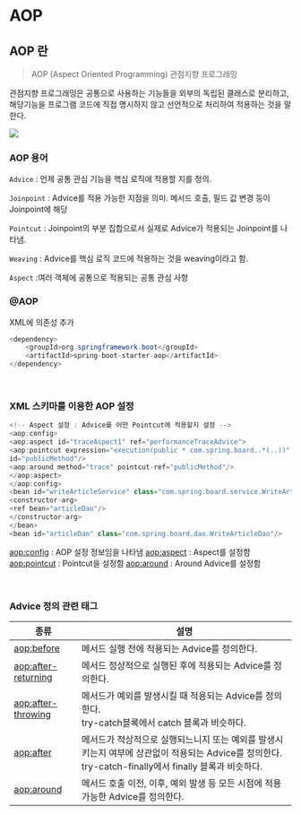 # AOP
## AOP 란
>  AOP (Aspect Oriented Programming) 관점지향 프로그래밍

관점지향 프로그래밍은 공통으로 사용하는 기능들을 외부의 독립된 클래스로 분리하고, 해당기능을 프로그램 코드에 직접 명시하지 않고 선언적으로 처리하여 적용하는 것을 말한다.
<br>

![](https://velog.velcdn.com/images/so2i/post/48f85733-8fd9-4a34-a0be-52d2e0f70292/image.png)
<br>

### AOP 용어

`Advice` : 언제 공통 관심 기능을 핵심 로직에 적용할 지를 정의.

`Joinpoint` : Advice를 적용 가능한 지점을 의미. 메서드 호출,
필드 값 변경 등이 Joinpoint에 해당

`Pointcut` : Joinpoint의 부분 집합으로서 실제로 Advice가 적용되는 Joinpoint를 나타냄.

`Weaving` : Advice를 핵심 로직 코드에 적용하는 것을 weaving이라고 함.

`Aspect` :여러 객체에 공통으로 적용되는 공통 관심 사항
<br>


### @AOP
XML에 의존성 추가

```java
<dependency>
    <groupId>org.springframework.boot</groupId>
    <artifactId>spring-boot-starter-aop</artifactId>
</dependency>
```

<br>

### XML 스키마를 이용한 AOP 설정

```java
<!-- Aspect 설정 : Advice를 어떤 Pointcut에 적용할지 설정 -->
<aop:config>
<aop:aspect id="traceAspect1" ref="performanceTraceAdvice">
<aop:pointcut expression="execution(public * com.spring.board..*(..))"
id="publicMethod"/>
<aop:around method="trace" pointcut-ref="publicMethod"/>
</aop:aspect>
</aop:config>
<bean id="writeArticleService" class="com.spring.board.service.WriteArticleServiceImpl">
<constructor-arg>
<ref bean="articleDao"/>
</constructor-arg>
</bean>
<bean id="articleDao" class="com.spring.board.dao.WriteArticleDao"/>
```

<aop:config> : AOP 설정 정보임을 나타냄
<aop:aspect> : Aspect를 설정함
<aop:pointcut> : Pointcut을 설정함
<aop:around> : Around Advice를 설정함

<br>

### Advice 정의 관련 태그

종류|설명
-|-
<aop:before>| 메서드 실행 전에 적용되는 Advice를 정의한다.
<aop:after-returning>| 메서드 정상적으로 실행된 후에 적용되는 Advice를 정의한다.
<aop:after-throwing>| 메서드가 예외를 발생시킬 때 적용되는 Advice를 정의한다.<br>try-catch블록에서 catch 블록과 비슷하다.
<aop:after>| 메서드가 적상적으로 실행되느니지 또는 예외를 발생시키는지 여부에 상관없이 적용되는 Advice를 정의한다. try-catch-finally에서 finally 블록과 비슷하다.
<aop:around>| 메서드 호출 이전, 이후, 예외 발생 등 모든 시점에 적용 가능한 Advice를 정의한다.

